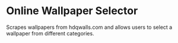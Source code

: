 # Online Wallpaper Selector

Scrapes wallpapers from hdqwalls.com and allows users to select a wallpaper from different categories.
